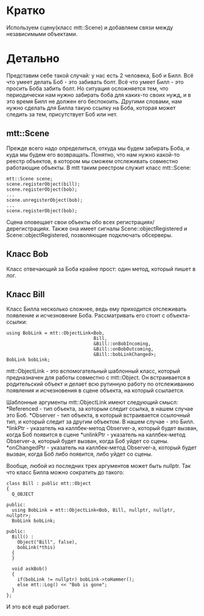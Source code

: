 # Кратко
Используем сцену(класс mtt::Scene) и добавляем связи между независимыми объектами.

# Детально
Представим себе такой случай: у нас есть 2 человека, Боб и Билл. Всё что умеет делать Боб - это забивать болт. Всё что умеет Билл - это просить Боба забить болт. Но ситуация осложняется тем, что периодически нам нужно забирать боба для каких-то своих нужд, и в это время Билл не должен его беспокоить. Другими словами, нам нужно сделать для Билла такую ссылку на Боба, которая может следить за тем, присутствует Боб или нет.

## mtt::Scene
Прежде всего надо определиться, откуда мы будем забирать Боба, и куда мы будем его возвращать. Понятно, что нам нужно какой-то реестр объектов, в котором мы сможем отслеживать совместно работающие объекты. В mtt таким реестром служит класс mtt::Scene:

    mtt::Scene scene;
    scene.registerObject(bill);
    scene.registerObject(bob);
    ...
    scene.unregisterObject(bob);
    ...
    scene.registerObject(bob);

Сцена оповещает свои объекты обо всех регистрациях/дерегистрациях. Также она имеет сигналы Scene::objectRegistered и Scene::objectRegistered, позволяющие подключать обсерверы.

## Класс Bob
Класс отвечающий за Боба крайне прост: один метод, который пишет в лог.

## Класс Bill
Класс Билла несколько сложнее, ведь ему приходится отслеживать появление и исчезновение Боба. Рассматривать его стоит с объекта-ссылки:

    using BobLink = mtt::ObjectLink<Bob,
                                    Bill,
                                    &Bill::onBobIncoming,
                                    &Bill::onBobOutcoming,
                                    &Bill::bobLinkChanged>;
    BobLink bobLink;

mtt::ObjectLink - это вспомогательный шаблонный класс, который предназначен для работы совместно с mtt::Object. Он встраивается в родительский объект и делает всю рутинную работу по отслеживанию появления и исчезновения в сцене объекта, на который ссылается.

Шаблонные аргументы mtt::ObjectLink имеют следующий смысл:
*Referenced - тип объекта, за которым следит ссылка, в нашем случае это Боб.
*Observer - тип объекта, в который встраивается ссылочный тип, и который следит за другим объектом. В нашем случае - это Билл.
*linkPtr - указатель на каллбек-метод Observer-а, который будет вызван, когда Боб появится в сцене
*unlinkPtr - указатель на каллбек-метод Observer-а, который будет вызван, когда Боб уйдет со сцены.
*onChangedPtr - указатель на каллбек-метод Observer-а, который будет вызван, когда Боб либо появится, либо уйдет со сцены.

Вообще, любой из последних трех аргументов может быть nullptr. Так что класс Билла можно сократить до такого:

    class Bill : public mtt::Object
    {
      Q_OBJECT

    public:
      using BobLink = mtt::ObjectLink<Bob, Bill, nullptr, nullptr, nullptr>;
      BobLink bobLink;

    public:
      Bill() :
        Object("Bill", false),
        bobLink(*this)
      {
      }

      void askBob()
      {
        if(bobLink != nullptr) bobLink->toHammer();
        else mtt::Log() << "Bob is gone";
      }
    };

И это всё ещё работает.